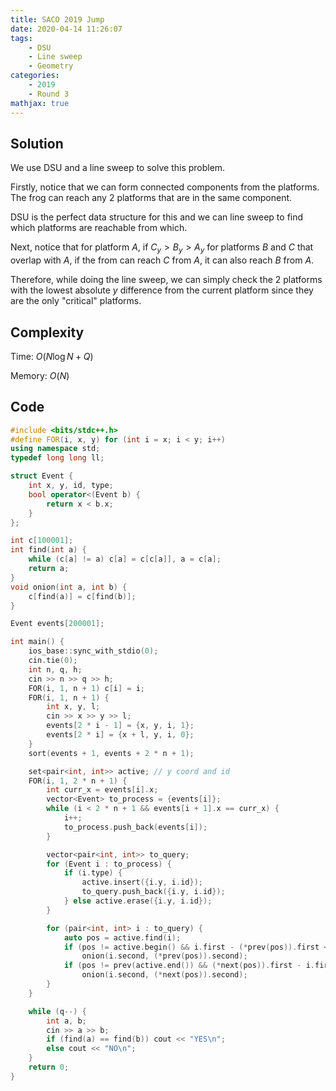 ```yaml
---
title: SACO 2019 Jump
date: 2020-04-14 11:26:07
tags:
    - DSU
    - Line sweep
    - Geometry
categories:
    - 2019
    - Round 3
mathjax: true
---
```


## Solution

<!-- more -->

We use DSU and a line sweep to solve this problem.

Firstly, notice that we can form connected components from the platforms. The frog can reach any 2 platforms that are in the same component.

DSU is the perfect data structure for this and we can line sweep to find which platforms are reachable from which.

Next, notice that for platform $A$, if $C_y > B_y > A_y$ for platforms $B$ and $C$ that overlap with $A$, if the from can reach $C$ from $A$, it can also reach $B$ from $A$.

Therefore, while doing the line sweep, we can simply check the 2 platforms with the lowest absolute $y$ difference from the current platform since they are the only "critical" platforms.

## Complexity

Time: $O(N \log{N} + Q)$

Memory: $O(N)$

## Code

```cpp
#include <bits/stdc++.h>
#define FOR(i, x, y) for (int i = x; i < y; i++)
using namespace std;
typedef long long ll;

struct Event {
    int x, y, id, type;
    bool operator<(Event b) {
        return x < b.x;
    }
};

int c[100001];
int find(int a) {
    while (c[a] != a) c[a] = c[c[a]], a = c[a];
    return a;
}
void onion(int a, int b) {
    c[find(a)] = c[find(b)];
}

Event events[200001];

int main() {
    ios_base::sync_with_stdio(0);
    cin.tie(0);
    int n, q, h;
    cin >> n >> q >> h;
    FOR(i, 1, n + 1) c[i] = i;
    FOR(i, 1, n + 1) {
        int x, y, l;
        cin >> x >> y >> l;
        events[2 * i - 1] = {x, y, i, 1};
        events[2 * i] = {x + l, y, i, 0};
    }
    sort(events + 1, events + 2 * n + 1);

    set<pair<int, int>> active; // y coord and id
    FOR(i, 1, 2 * n + 1) {
        int curr_x = events[i].x;
        vector<Event> to_process = {events[i]};
        while (i < 2 * n + 1 && events[i + 1].x == curr_x) {
            i++;
            to_process.push_back(events[i]);
        }

        vector<pair<int, int>> to_query;
        for (Event i : to_process) {
            if (i.type) {
                active.insert({i.y, i.id});
                to_query.push_back({i.y, i.id});
            } else active.erase({i.y, i.id});
        }

        for (pair<int, int> i : to_query) {
            auto pos = active.find(i);
            if (pos != active.begin() && i.first - (*prev(pos)).first <= h)
                onion(i.second, (*prev(pos)).second);
            if (pos != prev(active.end()) && (*next(pos)).first - i.first <= h)
                onion(i.second, (*next(pos)).second);
        }
    }

    while (q--) {
        int a, b;
        cin >> a >> b;
        if (find(a) == find(b)) cout << "YES\n";
        else cout << "NO\n";
    }
    return 0;
}
```
